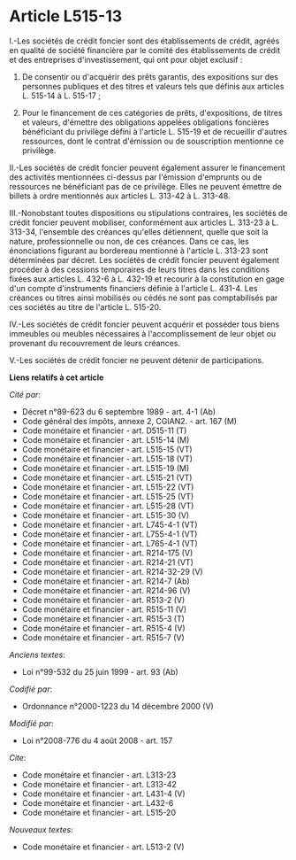 # Article L515-13

I.-Les sociétés de crédit foncier sont des établissements de crédit, agréés en qualité de société financière par le comité
des établissements de crédit et des entreprises d'investissement, qui ont pour objet exclusif : 

1. De consentir ou d'acquérir des prêts garantis, des expositions sur des personnes publiques et des titres et valeurs tels
que définis aux articles L. 515-14 à L. 515-17 ; 

2. Pour le financement de ces catégories de prêts, d'expositions, de titres et valeurs, d'émettre des obligations appelées
obligations foncières bénéficiant du privilège défini à l'article L. 515-19 et de recueillir d'autres ressources, dont le
contrat d'émission ou de souscription mentionne ce privilège. 

II.-Les sociétés de crédit foncier peuvent également assurer le financement des activités mentionnées ci-dessus par
l'émission d'emprunts ou de ressources ne bénéficiant pas de ce privilège. Elles ne peuvent émettre de billets à ordre
mentionnés aux articles L. 313-42 à L. 313-48. 

III.-Nonobstant toutes dispositions ou stipulations contraires, les sociétés de crédit foncier peuvent mobiliser,
conformément aux articles L. 313-23 à L. 313-34, l'ensemble des créances qu'elles détiennent, quelle que soit la nature,
professionnelle ou non, de ces créances. Dans ce cas, les énonciations figurant au bordereau mentionné à l'article L. 313-23
sont déterminées par décret. Les sociétés de crédit foncier peuvent également procéder à des cessions temporaires de leurs
titres dans les conditions fixées aux articles L. 432-6 à L. 432-19 et recourir à la constitution en gage d'un compte
d'instruments financiers définie à l'article L. 431-4. Les créances ou titres ainsi mobilisés ou cédés ne sont pas
comptabilisés par ces sociétés au titre de l'article L. 515-20. 

IV.-Les sociétés de crédit foncier peuvent acquérir et posséder tous biens immeubles ou meubles nécessaires à
l'accomplissement de leur objet ou provenant du recouvrement de leurs créances.

V.-Les sociétés de crédit foncier ne peuvent détenir de participations.

**Liens relatifs à cet article**

_Cité par_:

  - Décret n°89-623 du 6 septembre 1989 - art. 4-1 (Ab)
  - Code général des impôts, annexe 2, CGIAN2. - art. 167 (M)
  - Code monétaire et financier - art. D515-11 (T)
  - Code monétaire et financier - art. L515-14 (M)
  - Code monétaire et financier - art. L515-15 (VT)
  - Code monétaire et financier - art. L515-18 (VT)
  - Code monétaire et financier - art. L515-19 (M)
  - Code monétaire et financier - art. L515-21 (VT)
  - Code monétaire et financier - art. L515-22 (VT)
  - Code monétaire et financier - art. L515-25 (VT)
  - Code monétaire et financier - art. L515-28 (VT)
  - Code monétaire et financier - art. L515-30 (V)
  - Code monétaire et financier - art. L745-4-1 (VT)
  - Code monétaire et financier - art. L755-4-1 (VT)
  - Code monétaire et financier - art. L765-4-1 (VT)
  - Code monétaire et financier - art. R214-175 (V)
  - Code monétaire et financier - art. R214-21 (VT)
  - Code monétaire et financier - art. R214-32-29 (V)
  - Code monétaire et financier - art. R214-7 (Ab)
  - Code monétaire et financier - art. R214-96 (V)
  - Code monétaire et financier - art. R513-2 (V)
  - Code monétaire et financier - art. R515-11 (V)
  - Code monétaire et financier - art. R515-3 (T)
  - Code monétaire et financier - art. R515-4 (V)
  - Code monétaire et financier - art. R515-7 (V)

_Anciens textes_:

  - Loi n°99-532 du 25 juin 1999 - art. 93 (Ab)

_Codifié par_:

  - Ordonnance n°2000-1223 du 14 décembre 2000 (V)

_Modifié par_:

  - Loi n°2008-776 du 4 août 2008 - art. 157

_Cite_:

  - Code monétaire et financier - art. L313-23
  - Code monétaire et financier - art. L313-42
  - Code monétaire et financier - art. L431-4 (V)
  - Code monétaire et financier - art. L432-6
  - Code monétaire et financier - art. L515-20

_Nouveaux textes_:

  - Code monétaire et financier - art. L513-2 (V)

